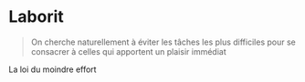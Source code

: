 # Laborit

> On cherche naturellement à éviter les tâches les plus difficiles pour se consacrer à celles qui apportent un plaisir immédiat

La loi du moindre effort
